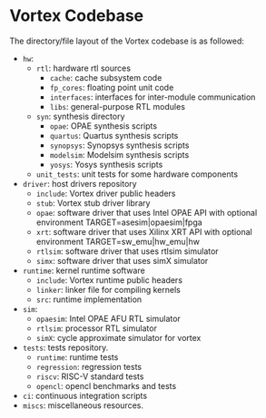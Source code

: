 # Vortex Codebase

The directory/file layout of the Vortex codebase is as followed:

- `hw`:     
  - `rtl`: hardware rtl sources
    - `cache`: cache subsystem code
    - `fp_cores`: floating point unit code
    - `interfaces`: interfaces for inter-module communication
    - `libs`: general-purpose RTL modules
  - `syn`: synthesis directory
    - `opae`: OPAE synthesis scripts
    - `quartus`: Quartus synthesis scripts    
    - `synopsys`: Synopsys synthesis scripts
    - `modelsim`: Modelsim synthesis scripts
    - `yosys`: Yosys synthesis scripts
  - `unit_tests`: unit tests for some hardware components
- `driver`: host drivers repository
  - `include`: Vortex driver public headers
  - `stub`: Vortex stub driver library
  - `opae`: software driver that uses Intel OPAE API with optional environment TARGET=asesim|opaesim|fpga
  - `xrt`: software driver that uses Xilinx XRT API with optional environment TARGET=sw_emu|hw_emu|hw
  - `rtlsim`: software driver that uses rtlsim simulator
  - `simx`: software driver that uses simX simulator
- `runtime`: kernel runtime software
  - `include`: Vortex runtime public headers
  - `linker`: linker file for compiling kernels
  - `src`: runtime implementation
- `sim`: 
  - `opaesim`: Intel OPAE AFU RTL simulator
  - `rtlsim`: processor RTL simulator
  - `simX`: cycle approximate simulator for vortex
- `tests`: tests repository.
  - `runtime`: runtime tests
  - `regression`: regression tests
  - `riscv`: RISC-V standard tests
  - `opencl`: opencl benchmarks and tests
- `ci`: continuous integration scripts
- `miscs`: miscellaneous resources.
